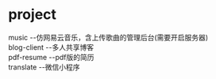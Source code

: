 # project
music  --仿网易云音乐，含上传歌曲的管理后台(需要开启服务器)<br>
blog-client  --多人共享博客<br>
pdf-resume  --pdf版的简历<br>
translate  --微信小程序<br>
